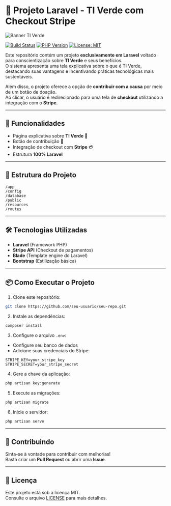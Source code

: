 
# 🌱 Projeto Laravel - TI Verde com Checkout Stripe

![Banner TI Verde](https://images.unsplash.com/photo-1506744038136-46273834b3fb?auto=format&fit=crop&w=1350&q=80)

[![Build Status](https://img.shields.io/badge/build-passing-brightgreen)](https://github.com/seu-usuario/seu-repo/actions) 
[![PHP Version](https://img.shields.io/badge/php-%3E=8.0-8892BF)](https://www.php.net/)
[![License: MIT](https://img.shields.io/badge/License-MIT-green.svg)](LICENSE)

Este repositório contém um projeto **exclusivamente em Laravel** voltado para conscientização sobre **TI Verde** e seus benefícios.  
O sistema apresenta uma tela explicativa sobre o que é TI Verde, destacando suas vantagens e incentivando práticas tecnológicas mais sustentáveis.

Além disso, o projeto oferece a opção de **contribuir com a causa** por meio de um botão de doação.  
Ao clicar, o usuário é redirecionado para uma tela de **checkout** utilizando a integração com o **Stripe**.

---

## 🚀 Funcionalidades

- Página explicativa sobre **TI Verde** 📄  
- Botão de contribuição 💚  
- Integração de checkout com **Stripe** 💳  
- Estrutura **100% Laravel**

---

## 📂 Estrutura do Projeto

```
/app
/config
/database
/public
/resources
/routes
```

---

## 🛠️ Tecnologias Utilizadas

- **Laravel** (Framework PHP)  
- **Stripe API** (Checkout de pagamentos)  
- **Blade** (Template engine do Laravel)  
- **Bootstrap** (Estilização básica)

---

## 📦 Como Executar o Projeto

1. Clone este repositório:  
```bash
git clone https://github.com/seu-usuario/seu-repo.git
```

2. Instale as dependências:  
```bash
composer install
```

3. Configure o arquivo `.env`:  
- Configure seu banco de dados  
- Adicione suas credenciais do Stripe:  
```
STRIPE_KEY=your_stripe_key
STRIPE_SECRET=your_stripe_secret
```

4. Gere a chave da aplicação:  
```bash
php artisan key:generate
```

5. Execute as migrações:  
```bash
php artisan migrate
```

6. Inicie o servidor:  
```bash
php artisan serve
```

---

## 🤝 Contribuindo

Sinta-se à vontade para contribuir com melhorias!  
Basta criar um **Pull Request** ou abrir uma **Issue**.

---

## 📜 Licença

Este projeto está sob a licença MIT.  
Consulte o arquivo [LICENSE](LICENSE) para mais detalhes.
